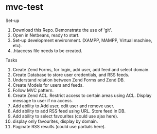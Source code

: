 mvc-test
========

Set-up
1.  Download this Repo. Demonstrate the use of 'git'.
2.  Open in Netbeans, ready to start.
3.  Set-up development environment. (XAMPP, MAMPP, Virtual machine, etc).
4.  .htaccess file needs to be created.

Tasks
1.  Create Zend Forms, for login, add user, add feed and select domain.
2.  Create Database to store user credentials, and RSS feeds.
3.  Understand relation between Zend Forms and Zend DB.
4.  Create Models for users and feeds.
5.  Follow MVC pattern.
5.  Create Zend ACL. Restrict access to certain areas using ACL. Display message to user if no access.
6.  Add ability to Add user, edit user and remove user.
7.  Add ability to add RSS feed using URL. Store feed in DB.
8.  Add ability to select favourites (could use ajax here).
9.  display only favourites, display by domain.
10. Paginate RSS results (could use partials here).


